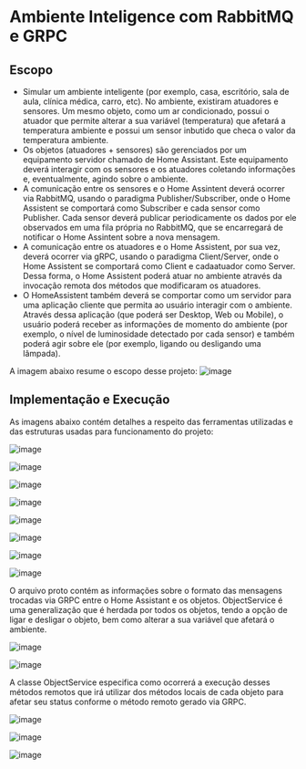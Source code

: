 # Ambiente Inteligence com RabbitMQ e GRPC

## Escopo
  - Simular  um  ambiente  inteligente  (por  exemplo,  casa,  escritório,  sala  de aula,  clínica  médica,  carro,  etc). No ambiente, existiram atuadores e sensores. Um mesmo objeto, como um ar condicionado, possui o atuador que permite alterar a sua variável (temperatura) que afetará a temperatura ambiente e possui um sensor inbutido que checa o valor da temperatura ambiente. 
  - Os objetos (atuadores + sensores) são gerenciados por um equipamento servidor chamado de Home Assistant. Este  equipamento  deverá  interagir  com  os sensores  e  os atuadores  coletando informações e,  eventualmente,  agindo sobre  o  ambiente. 
  - A  comunicação  entre  os  sensores  e  o  Home  Assintent  deverá  ocorrer  via  RabbitMQ,  usando  o paradigma  Publisher/Subscriber,  onde  o  Home  Assistent  se  comportará  como  Subscriber  e cada  sensor  como  Publisher.  Cada  sensor  deverá  publicar  periodicamente  os  dados  por  ele observados  em  uma  fila  própria  no  RabbitMQ,  que  se  encarregará  de  notificar  o  Home Assintent  sobre  a  nova  mensagem.
  - A  comunicação  entre  os  atuadores  e  o  Home  Assistent,  por  sua  vez,  deverá  ocorrer  via  gRPC, usando  o  paradigma  Client/Server,  onde  o  Home  Assistent  se  comportará  como  Client  e  cadaatuador  como  Server. Dessa  forma,  o Home  Assistent  poderá  atuar  no  ambiente  através  da  invocação  remota  dos métodos que modificaram os atuadores.
  - O  HomeAssistent  também  deverá  se  comportar  como  um  servidor  para  uma  aplicação  cliente que  permita  ao  usuário  interagir  com  o  ambiente.  Através  dessa  aplicação  (que  poderá  ser Desktop,  Web  ou  Mobile),  o  usuário  poderá  receber  as  informações  de  momento  do  ambiente (por  exemplo,  o  nível  de  luminosidade  detectado  por  cada  sensor)  e  também  poderá  agir sobre  ele  (por  exemplo,  ligando  ou  desligando  uma  lâmpada).
 
 A imagem abaixo resume o escopo desse projeto:
![image](https://user-images.githubusercontent.com/36707351/114312881-a2c7b380-9aca-11eb-9218-f71b50ee758a.png)

## Implementação e Execução

As imagens abaixo contém detalhes a respeito das ferramentas utilizadas e das estruturas usadas para funcionamento do projeto:

![image](https://user-images.githubusercontent.com/36707351/114312948-f2a67a80-9aca-11eb-8614-c13e326933d5.png)

![image](https://user-images.githubusercontent.com/36707351/114312957-fc2fe280-9aca-11eb-82ed-910bb24b2f42.png)

![image](https://user-images.githubusercontent.com/36707351/114312967-02be5a00-9acb-11eb-9435-e22627533439.png)

![image](https://user-images.githubusercontent.com/36707351/114312975-0b169500-9acb-11eb-9f9e-e9131220cdd4.png)

![image](https://user-images.githubusercontent.com/36707351/114312982-110c7600-9acb-11eb-8b58-5d8e1fa4b79f.png)

![image](https://user-images.githubusercontent.com/36707351/114312994-17025700-9acb-11eb-91b8-de0c7e5c36c7.png)

![image](https://user-images.githubusercontent.com/36707351/114312999-1cf83800-9acb-11eb-84ec-f67c5d280a4e.png)

![image](https://user-images.githubusercontent.com/36707351/114313007-22558280-9acb-11eb-9405-8951ecdf59d1.png)

O arquivo proto contém as informações sobre o formato das mensagens trocadas via GRPC entre o Home Assistant e os objetos. ObjectService é uma generalização que é herdada por todos os objetos, tendo a opção de ligar e desligar o objeto, bem como alterar a sua variável que afetará o ambiente.

![image](https://user-images.githubusercontent.com/36707351/114313011-27b2cd00-9acb-11eb-9520-04da0d8272b3.png)

![image](https://user-images.githubusercontent.com/36707351/114313020-2da8ae00-9acb-11eb-8d9e-949ed3b1e823.png)

A classe ObjectService especifica como ocorrerá a execução desses métodos remotos que irá utilizar dos métodos locais de cada objeto para afetar seu status conforme o método remoto gerado via GRPC.

![image](https://user-images.githubusercontent.com/36707351/114313027-35685280-9acb-11eb-893d-ef129010169d.png)

![image](https://user-images.githubusercontent.com/36707351/114313031-3ac59d00-9acb-11eb-9ec1-b5ba054671c8.png)

![image](https://user-images.githubusercontent.com/36707351/114313039-41541480-9acb-11eb-827f-2df54c3e7f26.png)
